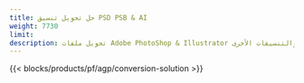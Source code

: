```yaml
---
title: حل تحويل تنسيق PSD PSB & AI
weight: 7730
limit: 
description: تحويل ملفات Adobe PhotoShop & Illustrator والصور والتنسيقات الأخرى
---
```


{{< blocks/products/pf/agp/conversion-solution >}} 
